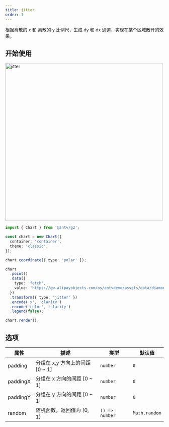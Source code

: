 ```yaml
---
title: jitter
order: 1
---
```


根据离散的 x 和 离散的 y 比例尺，生成 dy 和 dx 通道，实现在某个区域散开的效果。

## 开始使用

<img alt="jitter" src="https://mdn.alipayobjects.com/mdn/huamei_qa8qxu/afts/img/A*eJQYQZQ_HZQAAAAAAAAAAAAADmJ7AQ" width="500" />

```ts
import { Chart } from '@antv/g2';

const chart = new Chart({
  container: 'container',
  theme: 'classic',
});

chart.coordinate({ type: 'polar' });

chart
  .point()
  .data({
    type: 'fetch',
    value: 'https://gw.alipayobjects.com/os/antvdemo/assets/data/diamond.json',
  })
  .transform({ type: 'jitter' })
  .encode('x', 'clarity')
  .encode('color', 'clarity')
  .legend(false);

chart.render();
```

## 选项
| 属性               | 描述                                           | 类型                 | 默认值                 |
|-------------------|------------------------------------------------|---------------------|-----------------------|
| padding           | 分组在 x,y 方向上的间距 [0 ~ 1]                   | `number`            | `0`                   |
| paddingX          | 分组在 x 方向的间距 [0 ~ 1]                       | `number`            | `0`                   |
| paddingY          | 分组在 y 方向的间距 [0 ~ 1]                       | `number`            | `0`                   |
| random            | 随机函数，返回值为 [0, 1)                         | `() => number`      | `Math.random`         |
